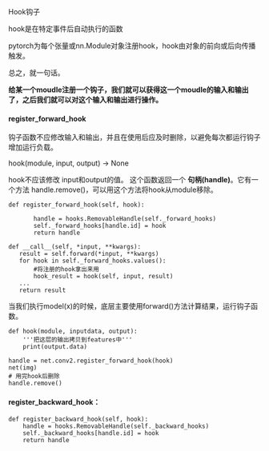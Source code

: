 Hook钩子

hook是在特定事件后自动执行的函数

pytorch为每个张量或nn.Module对象注册hook，hook由对象的前向或后向传播触发。

总之，就一句话。

**给某一个moudle注册一个钩子，我们就可以获得这一个moudle的输入和输出了，之后我们就可以对这个输入和输出进行操作。**

#### register_forward_hook

钩子函数不应修改输入和输出，并且在使用后应及时删除，以避免每次都运行钩子增加运行负载。

hook(module, input, output) -> None

hook不应该修改 input和output的值。 这个函数返回一个 **句柄(handle)**。它有一个方法 handle.remove()，可以用这个方法将hook从module移除。

```
def register_forward_hook(self, hook):

       handle = hooks.RemovableHandle(self._forward_hooks)
       self._forward_hooks[handle.id] = hook
       return handle
```

```
def __call__(self, *input, **kwargs):
   result = self.forward(*input, **kwargs)
   for hook in self._forward_hooks.values():
       #将注册的hook拿出来用
       hook_result = hook(self, input, result)
   ...
   return result
```

当我们执行model(x)的时候，底层主要使用forward()方法计算结果，运行钩子函数。

```
def hook(module, inputdata, output):
    '''把这层的输出拷贝到features中'''
    print(output.data)
 
handle = net.conv2.register_forward_hook(hook)
net(img)
# 用完hook后删除
handle.remove()
```

#### register_backward_hook：

```
def register_backward_hook(self, hook):
    handle = hooks.RemovableHandle(self._backward_hooks)
    self._backward_hooks[handle.id] = hook
    return handle
```

